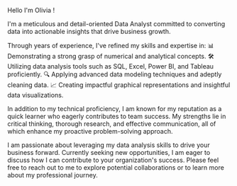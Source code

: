 
Hello I'm Olivia !

I'm a meticulous and detail-oriented Data Analyst committed to converting data into actionable insights that drive business growth. 

Through years of experience, I've refined my skills and expertise in:
📊 Demonstrating a strong grasp of numerical and analytical concepts.
🛠️ Utilizing data analysis tools such as SQL, Excel, Power BI, and Tableau proficiently.
🔍 Applying advanced data modeling techniques and adeptly cleaning data.
📈 Creating impactful graphical representations and insightful data visualizations.

In addition to my technical proficiency, I am known for my reputation as a quick learner who eagerly contributes to team success. My strengths lie in critical thinking,
thorough research, and effective communication, all of which enhance my proactive problem-solving approach.

I am passionate about leveraging my data analysis skills to drive your business forward. Currently seeking new opportunities,
I am eager to discuss how I can contribute to your organization's success.
Please feel free to reach out to me to explore potential collaborations or to learn more about my professional journey.
